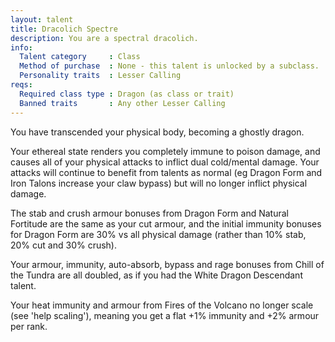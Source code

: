 ```yaml
---
layout: talent
title: Dracolich Spectre
description: You are a spectral dracolich.
info:
  Talent category     : Class
  Method of purchase  : None - this talent is unlocked by a subclass.
  Personality traits  : Lesser Calling
reqs:
  Required class type : Dragon (as class or trait)
  Banned traits       : Any other Lesser Calling
---
```


You have transcended your physical body, becoming a ghostly dragon.

Your ethereal state renders you completely immune to poison damage, and causes all of your physical attacks to inflict dual cold/mental damage. Your attacks will continue to benefit from talents as normal (eg Dragon Form and Iron Talons increase your claw bypass) but will no longer inflict physical damage.

The stab and crush armour bonuses from Dragon Form and Natural Fortitude are the same as your cut armour, and the initial immunity bonuses for Dragon Form are 30% vs all physical damage (rather than 10% stab, 20% cut and 30% crush).

Your armour, immunity, auto-absorb, bypass and rage bonuses from Chill of the Tundra are all doubled, as if you had the White Dragon Descendant talent.

Your heat immunity and armour from Fires of the Volcano no longer scale (see 'help scaling'), meaning you get a flat +1% immunity and +2% armour per rank.
